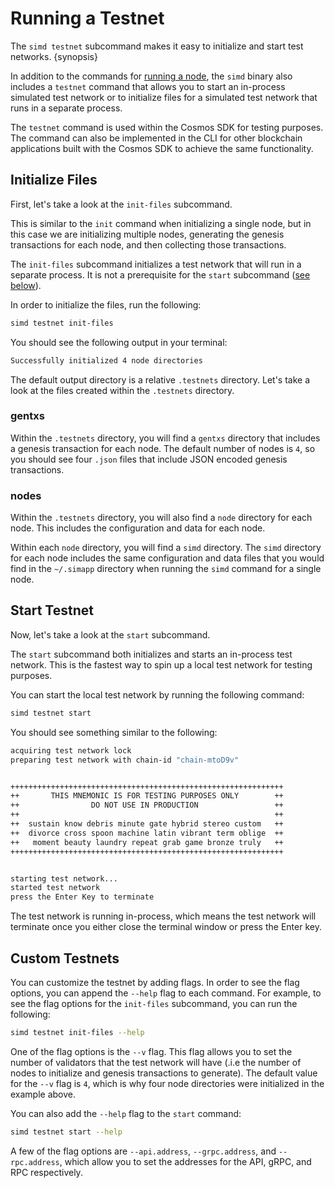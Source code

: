<!--
order: 7
-->

# Running a Testnet

The `simd testnet` subcommand makes it easy to initialize and start test networks. {synopsis}

In addition to the commands for [running a node](/run-node/run-node.html), the `simd` binary also includes a `testnet` command that allows you to start an in-process simulated test network or to initialize files for a simulated test network that runs in a separate process. 

The `testnet` command is used within the Cosmos SDK for testing purposes. The command can also be implemented in the CLI for other blockchain applications built with the Cosmos SDK to achieve the same functionality.

## Initialize Files

First, let's take a look at the `init-files` subcommand.

This is similar to the `init` command when initializing a single node, but in this case we are initializing multiple nodes, generating the genesis transactions for each node, and then collecting those transactions.

The `init-files` subcommand initializes a test network that will run in a separate process. It is not a prerequisite for the `start` subcommand ([see below](#start-testnet)).

In order to initialize the files, run the following:

```bash
simd testnet init-files
```

You should see the following output in your terminal:

```bash
Successfully initialized 4 node directories
```

The default output directory is a relative `.testnets` directory. Let's take a look at the files created within the `.testnets` directory.

### gentxs

Within the `.testnets` directory, you will find a `gentxs` directory that includes a genesis transaction for each node. The default number of nodes is `4`, so you should see four `.json` files that include JSON encoded genesis transactions.

### nodes

Within the `.testnets` directory, you will also find a `node` directory for each node. This includes the configuration and data for each node.

Within each `node` directory, you will find a `simd` directory. The `simd` directory for each node includes the same configuration and data files that you would find in the `~/.simapp` directory when running the `simd` command for a single node.

## Start Testnet

Now, let's take a look at the `start` subcommand.

The `start` subcommand both initializes and starts an in-process test network. This is the fastest way to spin up a local test network for testing purposes.

You can start the local test network by running the following command:

```bash
simd testnet start
```

You should see something similar to the following:

```bash
acquiring test network lock
preparing test network with chain-id "chain-mtoD9v"


+++++++++++++++++++++++++++++++++++++++++++++++++++++++++++++
++       THIS MNEMONIC IS FOR TESTING PURPOSES ONLY        ++
++                DO NOT USE IN PRODUCTION                 ++
++                                                         ++
++  sustain know debris minute gate hybrid stereo custom   ++
++  divorce cross spoon machine latin vibrant term oblige  ++
++   moment beauty laundry repeat grab game bronze truly   ++
+++++++++++++++++++++++++++++++++++++++++++++++++++++++++++++


starting test network...
started test network
press the Enter Key to terminate
```

The test network is running in-process, which means the test network will terminate once you either close the terminal window or press the Enter key.

## Custom Testnets

You can customize the testnet by adding flags. In order to see the flag options, you can append the `--help` flag to each command. For example, to see the flag options for the `init-files` subcommand, you can run the following:

```bash
simd testnet init-files --help
```

One of the flag options is the `--v` flag. This flag allows you to set the number of validators that the test network will have (.i.e the number of nodes to initialize and genesis transactions to generate). The default value for the `--v` flag is `4`, which is why four node directories were initialized in the example above.

You can also add the `--help` flag to the `start` command:

```bash
simd testnet start --help
```

A few of the flag options are `--api.address`, `--grpc.address`, and `--rpc.address`, which allow you to set the addresses for the API, gRPC, and RPC respectively.
